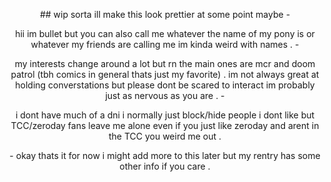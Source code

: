 
<p align="center">
## wip sorta ill make this look prettier at some point maybe
-
<p align="center">
hii im bullet but you can also call me whatever the name of my pony is or whatever my friends are calling me im kinda weird with names .
-
<p align="center">
my interests change around a lot but rn the main ones are mcr and doom patrol (tbh comics in general thats just my favorite) .
im not always great at holding converstations but please dont be scared to interact im probably just as nervous as you are .
-
<p align="center">
i dont have much of a dni i normally just block/hide people i dont like but TCC/zeroday fans leave me alone
even if you just like zeroday and arent in the TCC you weird me out .
<p align="center">
-
okay thats it for now i might add more to this later but my rentry has some other info if you care .
